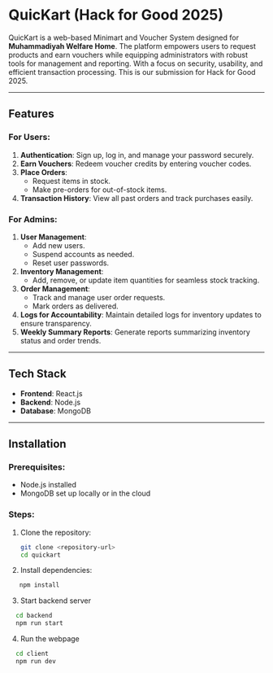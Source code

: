 # QuicKart (Hack for Good 2025) 

QuicKart is a web-based Minimart and Voucher System designed for **Muhammadiyah Welfare Home**. The platform empowers users to request products and earn vouchers while equipping administrators with robust tools for management and reporting. With a focus on security, usability, and efficient transaction processing. This is our submission for Hack for Good 2025. 

---

## Features  

### For Users:  
1. **Authentication**: Sign up, log in, and manage your password securely.  
2. **Earn Vouchers**: Redeem voucher credits by entering voucher codes.  
3. **Place Orders**:  
   - Request items in stock.  
   - Make pre-orders for out-of-stock items.  
4. **Transaction History**: View all past orders and track purchases easily.  

### For Admins:  
1. **User Management**:  
   - Add new users.  
   - Suspend accounts as needed.  
   - Reset user passwords.  
2. **Inventory Management**:  
   - Add, remove, or update item quantities for seamless stock tracking.  
3. **Order Management**:  
   - Track and manage user order requests.  
   - Mark orders as delivered.  
4. **Logs for Accountability**: Maintain detailed logs for inventory updates to ensure transparency.  
5. **Weekly Summary Reports**: Generate reports summarizing inventory status and order trends.  

---

## Tech Stack  

- **Frontend**: React.js  
- **Backend**: Node.js  
- **Database**: MongoDB  

---

## Installation  

### Prerequisites:  
- Node.js installed  
- MongoDB set up locally or in the cloud  

### Steps:  
1. Clone the repository:  
   ```bash  
   git clone <repository-url>  
   cd quickart
   ```

2. Install dependencies:
```bash  
   npm install  
   ```

3. Start backend server
 ```bash
   cd backend
   npm run start  
   ```
4. Run the webpage
 ```bash
   cd client
   npm run dev  
   ```


